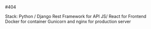 #404

Stack:
Python / Django Rest Framework for API
JS/ React for Frontend
Docker for container
Gunicorn and nginx for production server
